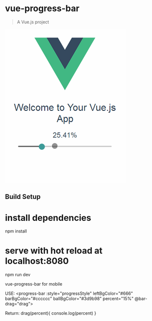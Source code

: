 # vue-progress-bar

> A Vue.js project

![Image text](https://github.com/mifan007/vue-progress-bar/blob/master/progressBar.gif?raw=true)

## Build Setup

# install dependencies
npm install

# serve with hot reload at localhost:8080
npm run dev



vue-progress-bar for mobile

USE:
<progress-bar :style="progressStyle" leftBgColor="#666" barBgColor="#cccccc" ballBgColor="#3d9b98" percent="15%" @bar-drag="drag"></progress-bar>

Return:
drag(percent){
	console.log(percent)
}

##


